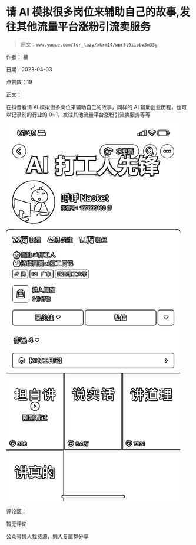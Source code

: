 # 请 AI 模拟很多岗位来辅助自己的故事,发往其他流量平台涨粉引流卖服务

> 原文：[`www.yuque.com/for_lazy/xkrm14/wpr5l9iiobv3m33g`](https://www.yuque.com/for_lazy/xkrm14/wpr5l9iiobv3m33g)

作者： 楠

日期：2023-04-03

点赞数：19

正文：

在抖音看请 AI 模拟很多岗位来辅助自己的故事，同样的 AI 辅助创业历程，也可以记录别的行业的 0~1，发往其他流量平台涨粉引流卖服务等等

![](img/5635f79ddf645eda8a3cd0ecfdda0ff6.png)

评论区：

暂无评论

公众号懒人找资源，懒人专属群分享

